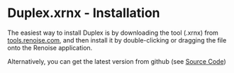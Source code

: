# Duplex.xrnx - Installation

The easiest way to install Duplex is by downloading the tool (.xrnx) from [tools.renoise.com](http://www.renoise.com/tools/duplex), and then install it by double-clicking or 
dragging the file onto the Renoise application.

Alternatively, you can get the latest version from github (see [Source Code](...)) 

